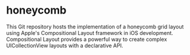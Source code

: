 # honeycomb
This Git repository hosts the implementation of a honeycomb grid layout using Apple's Compositional Layout framework in iOS development. Compositional Layout provides a powerful way to create complex UICollectionView layouts with a declarative API.
